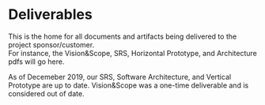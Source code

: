 # Deliverables
This is the home for all documents and artifacts being delivered to the project sponsor/customer.  
For instance, the Vision&Scope, SRS, Horizontal Prototype, and Architecture pdfs will go here.

As of Decemeber 2019, our SRS, Software Architecture, and Vertical Prototype are up to date.
Vision&Scope was a one-time deliverable and is considered out of date.
